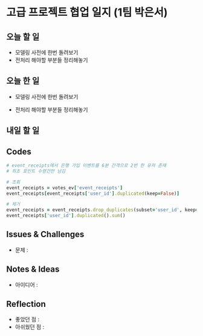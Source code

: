 # 고급 프로젝트 협업 일지 (1팀 박은서)

## 오늘 할 일
* 모델링 사전에 한번 돌려보기
* 전처리 해야할 부분들 정리해놓기
## 오늘 한 일
* 모델링 사전에 한번 돌려보기
> 
* 전처리 해야할 부분들 정리해놓기
> 
## 내일 할 일

## Codes
```ruby
# event_receipts에서 은행 가입 이벤트를 6분 간격으로 2번 한 유저 존재
# 최초 포인트 수령건만 남김

# 조회
event_receipts = votes_ev['event_receipts']
event_receipts[event_receipts['user_id'].duplicated(keep=False)]

# 제거
event_receipts = event_receipts.drop_duplicates(subset='user_id', keep='first')
event_receipts['user_id'].duplicated().sum()
```
## Issues & Challenges
* 문제 : 
## Notes & Ideas
* 아이디어 : 
## Reflection
* 좋았던 점 : 
* 아쉬웠던 점 : 

